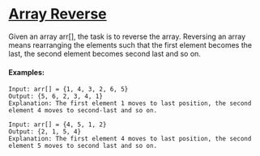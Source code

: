 # [Array Reverse](https://www.geeksforgeeks.org/program-to-reverse-an-array/)

Given an array arr[], the task is to reverse the array. Reversing an array means rearranging the elements such that the first element becomes the last, the second element becomes second last and so on.

#### Examples:
```
Input: arr[] = {1, 4, 3, 2, 6, 5}  
Output: {5, 6, 2, 3, 4, 1}
Explanation: The first element 1 moves to last position, the second element 4 moves to second-last and so on.

Input: arr[] = {4, 5, 1, 2} 
Output: {2, 1, 5, 4}
Explanation: The first element 4 moves to last position, the second element 5 moves to second last and so on.
```
